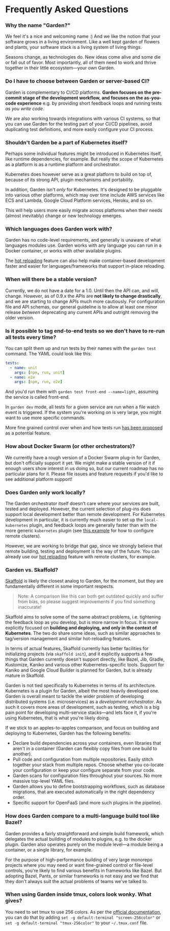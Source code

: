 # Frequently Asked Questions

### Why the name "Garden?"

We feel it's a nice and welcoming name :) And we like the notion that your software grows in a living environment. Like a well kept garden of flowers and plants, your software stack is a living system of living things.

Seasons change, as technologies do. New ideas come alive and some die or fall out of favor. Most importantly, all of them need to work and thrive together in their little ecosystem—your own Garden.

### Do I have to choose between Garden or server-based CI?

Garden is complementary to CI/CD platforms. **Garden focuses on the pre-commit stage of the development workflow, and focuses on the as-you-code experience** e.g. by providing short feedback loops and running tests *as you write code*.

We are also working towards integrations with various CI systems, so that you can use Garden for the testing part of your CI/CD pipelines, avoid duplicating test definitions, and more easily configure your CI process.

### Shouldn't Garden be a part of Kubernetes itself?

Perhaps some individual features might be introduced in Kubernetes itself, like runtime dependencies, for example. But really the scope of Kubernetes as a platform is as a runtime platform and orchestrator.

Kubernetes does however serve as a great platform to build on top of, because of its strong API, plugin mechanisms and portability.

In addition, Garden isn't *only* for Kubernetes. It's designed to be pluggable into various other platforms, which may over time include AWS services like ECS and Lambda, Google Cloud Platform services, Heroku, and so on.

This will help users more easily migrate across platforms when their needs (almost inevitably) change or new technology emerges.

### Which languages does Garden work with?

Garden has no code-level requirements, and generally is unaware of what languages modules use. Garden works with any language you can run in a Docker container, or works with other available plugins.

The [hot reloading](./using-garden/hot-reload.md) feature can also help make container-based development faster and easier for languages/frameworks that support in-place reloading.

### When will there be a stable version?

Currently, we do not have a date for a 1.0. Until then the API can, and will, change. However, as of 0.9.x the APIs are **not likely to change drastically**, and we are starting to change APIs much more cautiously. For configuration file and API schemas, our general guideline is to allow at least one minor release _between_ deprecating any current APIs and outright removing the older version.

### Is it possible to tag end-to-end tests so we don't have to re-run all tests every time?

You can split them up and run tests by their names with the `garden test` command. The YAML could look like this:

```yaml
tests:
  - name: unit
    args: [npm, run, unit]
  - name: e2e
    args: [npm, run, e2e]
```

And you'd run them with `garden test front-end --name=light`, assuming the service is called front-end.

In `garden dev` mode, all tests for a given service are run when a file watch event is triggered. If the system you're working on is very large, you might want to use more specific commands.

More fine grained control over when and how tests run [has been proposed](https://github.com/garden-io/garden/issues/438) as a potential feature.

### How about Docker Swarm (or other orchestrators)?

We currently have a rough version of a Docker Swarm plug-in for Garden, but don't officially support it yet. We might make a stable version of it if enough users show interest in us doing so, but our current roadmap has no particular plans for it. Please file issues and feature requests if you'd like to see additional platform support!

### Does Garden only work locally?

The Garden orchestrator itself doesn't care where your services are built, tested and deployed. However, the current selection of plug-ins does support local development better than remote development. For Kubernetes development in particular, it is currently much easier to set up the `local-kubernetes` plugin, and feedback loops are generally faster than with the more generic `kubernetes` plugin (see [this example](https://github.com/garden-io/garden/tree/v0.9.12/examples/remote-k8s) for how to configure remote clusters).

However, we are working to bridge that gap, since we strongly believe that remote building, testing and deployment is the way of the future. You can already use our [hot reloading](./using-garden/hot-reload.md) feature with remote clusters, for example.

### Garden vs. Skaffold?

[Skaffold](https://github.com/GoogleContainerTools/skaffold) is likely the closest analog to Garden, for the moment, but they are fundamentally different in some important respects.

> Note: A comparison like this can both get outdated quickly and suffer from bias, so please suggest improvements if you find something inaccurate!

Skaffold aims to solve some of the same abstract problems, i.e. tightening the feedback loop as you develop, but is more narrow in focus. It is more explicitly focused on **building and deploying, and only in the context of Kubernetes**. The two do share some ideas, such as similar approaches to tag/version management and similar hot-reloading features.

In terms of actual features, Skaffold currently has better facilities for initializing projects (via `skaffold init`), and it explicitly supports a few things that Garden currently doesn't support directly, like Bazel, Jib, Gradle, Kustomize, Kaniko and various other Kubernetes-specific tools. Support for Kaniko and Google Cloud Builder is planned for Garden, but is already mature in Skaffold.

Garden is not tied specifically to Kubernetes in terms of its architecture. Kubernetes is a plugin for Garden, albeit the most heavily developed one. Garden is overall meant to tackle the wider problem of developing distributed systems (i.e. microservices) as a _development orchestrator_. As such it covers more areas of development, such as testing, which is a big pain point for developing multi-service stacks—and lets face it, if you're using Kubernetes, that is what you're likely doing.

If we stick to an apples-to-apples comparison, and focus on building and deploying to Kubernetes, Garden has the following benefits:

- Declare build dependencies across your containers, even libraries that aren't in a container (Garden can flexibly copy files from one build to another).
- Pull code and configuration from multiple repositories. Easily stitch together your stack from multiple repos. Choose whether you co-locate your configuration or keep your configure separate from your code.
- Garden scans for configuration files throughout your sources. No more massive top-level YAML files.
- Garden allows you to define bootstrapping workflows, such as database migrations, that are executed automatically in the right dependency order.
- Specific support for OpenFaaS (and more such plugins in the pipeline).

### How does Garden compare to a multi-language build tool like Bazel?

Garden provides a fairly straightforward and simple build framework, which delegates the actual building of modules to plugins, e.g. to the docker plugin. Garden also operates purely on the module level—a module being a container, or a single library, for example.

For the purpose of high-performance building of very large monorepo projects where you may need or want fine-grained control or file-level controls, you're likely to find various benefits in frameworks like Bazel. But adopting Bazel, Pants, or similar frameworks is not easy and we find that they don't always suit the actual problems of teams we've talked to.

### When using Garden inside tmux, colors look wonky. What gives?

You need to set tmux to use 256 colors. As per the [official documentation](https://github.com/tmux/tmux/wiki/FAQ#how-do-i-use-a-256-colour-terminal), you
can do that by adding `set -g default-terminal "screen-256color"` or `set -g default-terminal "tmux-256color"` to your `~/.tmux.conf` file.